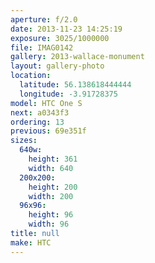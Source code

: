 ```yaml
---
aperture: f/2.0
date: 2013-11-23 14:25:19
exposure: 3025/1000000
file: IMAG0142
gallery: 2013-wallace-monument
layout: gallery-photo
location:
  latitude: 56.138618444444
  longitude: -3.91728375
model: HTC One S
next: a0343f3
ordering: 13
previous: 69e351f
sizes:
  640w:
    height: 361
    width: 640
  200x200:
    height: 200
    width: 200
  96x96:
    height: 96
    width: 96
title: null
make: HTC
---
```

